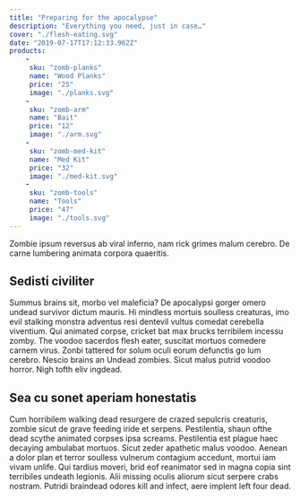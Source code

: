 ```yaml
---
title: "Preparing for the apocalypse"
description: "Everything you need, just in case…"
cover: "./flesh-eating.svg"
date: "2019-07-17T17:12:33.962Z"
products:
    -
     sku: "zomb-planks"
     name: "Wood Planks"
     price: "25"
     image: "./planks.svg"
    -
     sku: "zomb-arm"
     name: "Bait"
     price: "12"
     image: "./arm.svg"
    -
     sku: "zomb-med-kit"
     name: "Med Kit"
     price: "32"
     image: "./med-kit.svg"
    -
     sku: "zomb-tools"
     name: "Tools"
     price: "47"
     image: "./tools.svg"
---
```

Zombie ipsum reversus ab viral inferno, nam rick grimes malum cerebro. De carne lumbering animata corpora quaeritis.

## Sedisti civiliter
Summus brains sit​​, morbo vel maleficia? De apocalypsi gorger omero undead survivor dictum mauris. Hi mindless mortuis soulless creaturas, imo evil stalking monstra adventus resi dentevil vultus comedat cerebella viventium. Qui animated corpse, cricket bat max brucks terribilem incessu zomby. The voodoo sacerdos flesh eater, suscitat mortuos comedere carnem virus. Zonbi tattered for solum oculi eorum defunctis go lum cerebro. Nescio brains an Undead zombies. Sicut malus putrid voodoo horror. Nigh tofth eliv ingdead.

## Sea cu sonet aperiam honestatis
Cum horribilem walking dead resurgere de crazed sepulcris creaturis, zombie sicut de grave feeding iride et serpens. Pestilentia, shaun ofthe dead scythe animated corpses ipsa screams. Pestilentia est plague haec decaying ambulabat mortuos. Sicut zeder apathetic malus voodoo. Aenean a dolor plan et terror soulless vulnerum contagium accedunt, mortui iam vivam unlife. Qui tardius moveri, brid eof reanimator sed in magna copia sint terribiles undeath legionis. Alii missing oculis aliorum sicut serpere crabs nostram. Putridi braindead odores kill and infect, aere implent left four dead.